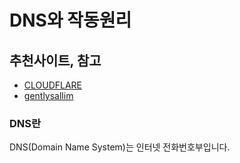 # DNS와 작동원리

## 추천사이트, 참고

- [CLOUDFLARE](https://www.cloudflare.com/ko-kr/learning/dns/what-is-dns/)
- [gentlysallim](https://gentlysallim.com/dns%EB%9E%80-%EB%AD%90%EA%B3%A0-%EB%84%A4%EC%9E%84%EC%84%9C%EB%B2%84%EB%9E%80-%EB%AD%94%EC%A7%80-%EA%B0%9C%EB%85%90%EC%A0%95%EB%A6%AC/)

### DNS란

DNS(Domain Name System)는 인터넷 전화번호부입니다. 



